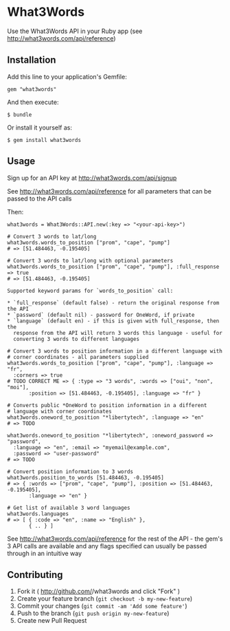 # What3Words

Use the What3Words API in your Ruby app (see http://what3words.com/api/reference)

## Installation

Add this line to your application's Gemfile:

    gem "what3words"

And then execute:

    $ bundle

Or install it yourself as:

    $ gem install what3words

## Usage

Sign up for an API key at http://what3words.com/api/signup

See http://what3words.com/api/reference for all parameters that can be
passed to the API calls

Then:

    what3words = What3Words::API.new(:key => "<your-api-key>")

    # Convert 3 words to lat/long
    what3words.words_to_position ["prom", "cape", "pump"]
    # => [51.484463, -0.195405]

    # Convert 3 words to lat/long with optional parameters
    what3words.words_to_position ["prom", "cape", "pump"], :full_response => true
    # => [51.484463, -0.195405]

    Supported keyword params for `words_to_position` call:

    * `full_response` (default false) - return the original response from the API
    * `password` (default nil) - password for OneWord, if private
    * `language` (default en) - if this is given with full_response, then the
      response from the API will return 3 words this language - useful for
      converting 3 words to different languages

    # Convert 3 words to position information in a different language with
    # corner coordinates - all parameters supplied
    what3words.words_to_position ["prom", "cape", "pump"], :language => "fr",
      :corners => true
    # TODO CORRECT ME => { :type => "3 words", :words => ["oui", "non", "moi"],
           :position => [51.484463, -0.195405], :language => "fr" }

    # Converts public *OneWord to position information in a different
    # language with corner coordinates
    what3words.oneword_to_position "*libertytech", :language => "en"
    # => TODO

    what3words.oneword_to_position "*libertytech", :oneword_password => "password",
      :language => "en", :email => "myemail@example.com",
      :password => "user-password"
    # => TODO

    # Convert position information to 3 words
    what3words.position_to_words [51.484463, -0.195405]
    # => { :words => ["prom", "cape", "pump"], :position => [51.484463, -0.195405],
           :language => "en" }

    # Get list of available 3 word languages
    what3words.languages
    # => [ { :code => "en", :name => "English" },
           { .. } ]



See http://what3words.com/api/reference for the rest of the API - the
gem's 3 API calls are available and any flags specified can usually be
passed through in an intuitive way

## Contributing

1. Fork it ( http://github.com/<my-github-username>/what3words and click "Fork" )
2. Create your feature branch (`git checkout -b my-new-feature`)
3. Commit your changes (`git commit -am 'Add some feature'`)
4. Push to the branch (`git push origin my-new-feature`)
5. Create new Pull Request
